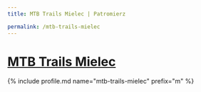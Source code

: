 ```yaml
---
title: MTB Trails Mielec | Patromierz

permalink: /mtb-trails-mielec
---
```


# [MTB Trails Mielec](https://patronite.pl/mtb-trails-mielec)

{% include profile.md name="mtb-trails-mielec" prefix="m" %}
